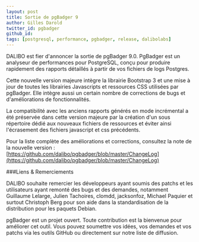 ```yaml
---
layout: post
title: Sortie de pgBadger 9
author: Gilles Darold
twitter_id: pgbadger
github_id: 
tags: [postgresql, performance, pgbadger, release, dalibolabs]
---
```

DALIBO est fier d'annoncer la sortie de pgBadger 9.0.
PgBadger est un analyseur de performances pour PostgreSQL, conçu pour
produire rapidement des rapports détaillés à partir de vos fichiers
de logs Postgres.

<!--MORE-->

Cette nouvelle version majeure intègre la librairie Bootstrap 3 et
une mise à jour de toutes les librairies Javascripts et ressources
CSS utilisées par pgBadger. Elle intègre aussi un certain nombre de
corrections de bugs et d'améliorations de fonctionnalités.

La compatibilité avec les anciens rapports générés en mode incrémental
a été préservée dans cette version majeure par la création d'un sous
répertoire dédié aux nouveaux fichiers de ressources et éviter ainsi
l'écrasement des fichiers javascript et css précédents.

Pour la liste complète des améliorations et corrections, consultez
la note de la nouvelle version : [https://github.com/dalibo/pgbadger/blob/master/ChangeLog](https://github.com/dalibo/pgbadger/blob/master/ChangeLog)

###Liens & Remerciements

DALIBO souhaite remercier les développeurs ayant soumis des patchs et
les utilisateurs ayant remonté des bugs et des demandes, notamment
Guillaume Lelarge, Julien Tachoires, clomdd, jacksonfoz, Michael Paquier
et surtout Christoph Berg pour son aide dans la standardisation de
la distribution pour les paquets Debian.

pgBadger est un projet ouvert. Toute contribution est la bienvenue pour améliorer cet outil.
Vous pouvez soumettre vos idées, vos demandes et vos patchs via les outils GitHub ou directement sur notre liste de diffusion.
